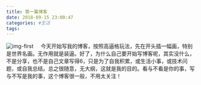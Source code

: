 ```yaml
---
title: 第一篇博客
date: 2018-09-15 23:00:47
categories: #生活
tags:
---
```

![img-first](http://pf3rzqn04.bkt.clouddn.com/blog/William_Joy_-_A_Lugger_Driving_Ashore_in_a_Gale.md.jpg)
&nbsp;&nbsp;&nbsp;&nbsp;今天开始写我的博客，按照高逼格玩法，先在开头插一幅画，特别是世界名画。无作用就是装逼。好了，为什么自己要开始写博客呢，其实没什么，不是分享，也不是自己文章写得6，只是为了自我积累，或生活小事，或技术问题，或自我总结。总之很随意，无大纲，这就是我的目的。看与不看是你的事，写与不写是我的事，这个博客很一般，不用太关注！